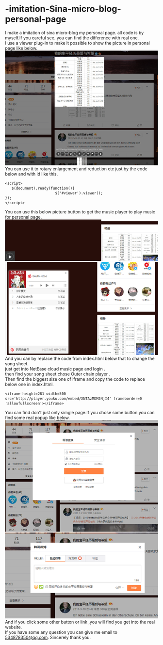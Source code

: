 # -imitation-Sina-micro-blog-personal-page 
I make a imitation of sina micro-blog my personal page. all code is by myself.If you careful see. you can find the difference with real         one.   
I use a viewer plug-in  to make it possible to show the picture in personal page like below.    
![picture](imagin/1.png)
You can use it to rotary enlargement and reduction etc just by the code below and with id like this.  
```
<script>   
   $(document).ready(function(){
			           $('#viewer').viewer();
});
</script>
```
You can use this below picture button to get the music player to play music for personal page.  
![picture](imagin/2.png)  
![picture](imagin/3.png)  
And you can by replace the code from index.html below that to change the song sheet.      
just get into NetEase cloud music page and login .  
then find your song sheet chose Outer chain player .  
  Then find the biggest size one of iframe and copy the code to replace below one in index.html.    
```
<iframe height=281 width=500 src='http://player.youku.com/embed/XNTAzMDM2NjI4' frameborder=0 'allowfullscreen'></iframe>
```
You can find don't just only simgle page.If you chose some button you can find some real popup like below.    
![picture](imagin/KRMU9HVIO[8K7SSG$W@~GCT.png)
![picture](imagin/4.png)     
   And if you click some other button or link ,you will find you get into the real website.  
If you have some any question you can give me email to 534878350@qq.com.   Sincerely thank you.  
